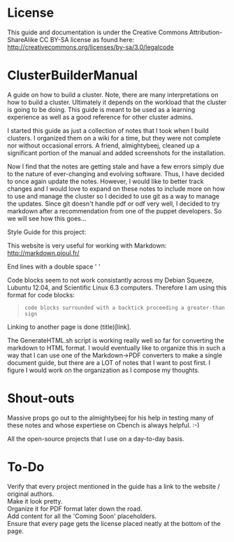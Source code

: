 ﻿License
=======

This guide and documentation is under the Creative Commons Attribution-ShareAlike CC BY-SA license as found here: http://creativecommons.org/licenses/by-sa/3.0/legalcode


ClusterBuilderManual
====================

A guide on how to build a cluster. Note, there are many interpretations on how to build a cluster. Ultimately it depends on the workload that the cluster is going to be doing. This guide is meant to be used as a learning experience as well as a good reference for other cluster admins.

I started this guide as just a collection of notes that I took when I build clusters. I organized them on a wiki for a time, but they were not complete nor without occasional errors. A friend, almightybeej, cleaned up a significant portion of the manual and added screenshots for the installation.

Now I find that the notes are getting stale and have a few errors simply due to the nature of ever-changing and evolving software. Thus, I have decided to once again update the notes. However, I would like to better track changes and I would love to expand on these notes to include more on how to use and manage the cluster so I decided to use git as a way to manage the updates. Since git doesn't handle pdf or odf very well, I decided to try markdown after a recommendation from one of the puppet developers. So we will see how this goes...

Style Guide for this project:

This website is very useful for working with Markdown: http://markdown.pioul.fr/

End lines with a double space '  '

Code blocks seem to not work consistantly across my Debian Squeeze, Lubuntu 12.04, and Scientific Linux 6.3 computers. Therefore I am using this format for code blocks:
>`code blocks surrounded with a backtick proceeding a greater-than sign`

Linking to another page is done (title)[link].

The GenerateHTML.sh script is working really well so far for converting the markdown to HTML format. I would eventually like to organize this in such a way that I can use one of the Markdown->PDF converters to make a single document guide, but there are a LOT of notes that I want to post first. I figure I would work on the organization as I compose my thoughts.


Shout-outs
==========

Massive props go out to the almightybeej for his help in testing many of these notes and whose expertiese on Cbench is always helpful. :-)  

All the open-source projects that I use on a day-to-day basis. 

To-Do
=====

Verify that every project mentioned in the guide has a link to the website / original authors.  
Make it look pretty.  
Organize it for PDF format later down the road.  
Add content for all the 'Coming Soon' placeholders.  
Ensure that every page gets the license placed neatly at the bottom of the page.

